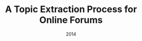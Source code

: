 ---
title: "A Topic Extraction Process for Online Forums"
collection: publications
permalink: /publication/2014-DBLP_conf_icalt_NunesCKFCC14
date: 2014
venue: '{IEEE} 14th International Conference on Advanced Learning Technologies, {ICALT} 2014, Athens, Greece, July 7-10, 2014'
---